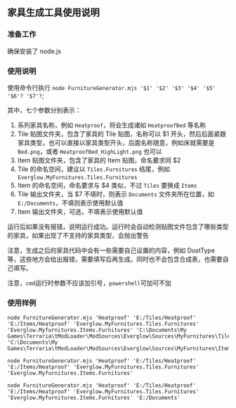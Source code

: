 ## 家具生成工具使用说明

### 准备工作

确保安装了 node.js

### 使用说明

使用命令行执行 `node FurnitureGenerator.mjs '$1' '$2' '$3' '$4' '$5' '$6'? '$7'?`;

其中，七个参数分别表示：

1. 系列家具名称，例如 `Heatproof`，将会生成诸如 `HeatproofBed` 等名称
2. Tile 贴图文件夹，包含了家具的 Tile 贴图，名称可以 $1 开头，然后后面紧跟家具类型，也可以直接以家具类型开头，后面名称随意，例如床就需要是 `Bed.png`，或者 `HeatproofBed_HighLight.png` 也可以
3. Item 贴图文件夹，包含了家具的 Item 贴图，命名要求同 $2
4. Tile 的命名空间，建议以 `Tiles.Furnitures` 结尾，例如 `Everglow.MyFurnitures.Tiles.Furnitures`
5. Item 的命名空间，命名要求与 $4 类似，不过 `Tiles` 要换成 `Items`
6. Tile 输出文件夹，当 $7 不填时，则表示 `Documents` 文件夹所在位置，如 `E:/Documents`，不填则表示使用默认值
7. Item 输出文件夹，可选，不填表示使用默认值

运行后如果没有报错，说明运行成功。运行时会自动检测贴图文件包含了哪些类型的家具，如果出现了不支持的家具类型，会抛出警告

注意，生成之后的家具代码中会有一些需要自己设置的内容，例如 DustType 等，这些地方会给出报错，需要填写后再生成。同时也不会包含合成表，也需要自己填写。

注意，`cmd`运行时参数不应该加引号，`powershell`可加可不加

### 使用样例

```shell
node FurnitureGenerator.mjs 'Heatproof' 'E:/Tiles/Heatproof' 'E:/Items/Heatproof' 'Everglow.MyFurnitures.Tiles.Furnitures' 'Everglow.Myfurnitures.Items.Furnitures' 'C:\Documents\My Games\Terraria\tModLoader\ModSources\Everglow\Sources\MyFurnitures\Tiles\Furnitures' 'C:\Documents\My Games\Terraria\tModLoader\ModSources\Everglow\Sources\MyFurnitures\Items\Furnitures'
```

```shell
node FurnitureGenerator.mjs 'Heatproof' 'E:/Tiles/Heatproof' 'E:/Items/Heatproof' 'Everglow.MyFurnitures.Tiles.Furnitures' 'Everglow.Myfurnitures.Items.Furnitures'
```

```shell
node FurnitureGenerator.mjs 'Heatproof' 'E:/Tiles/Heatproof' 'E:/Items/Heatproof' 'Everglow.MyFurnitures.Tiles.Furnitures' 'Everglow.Myfurnitures.Items.Furnitures' 'E:/Documents'
```
